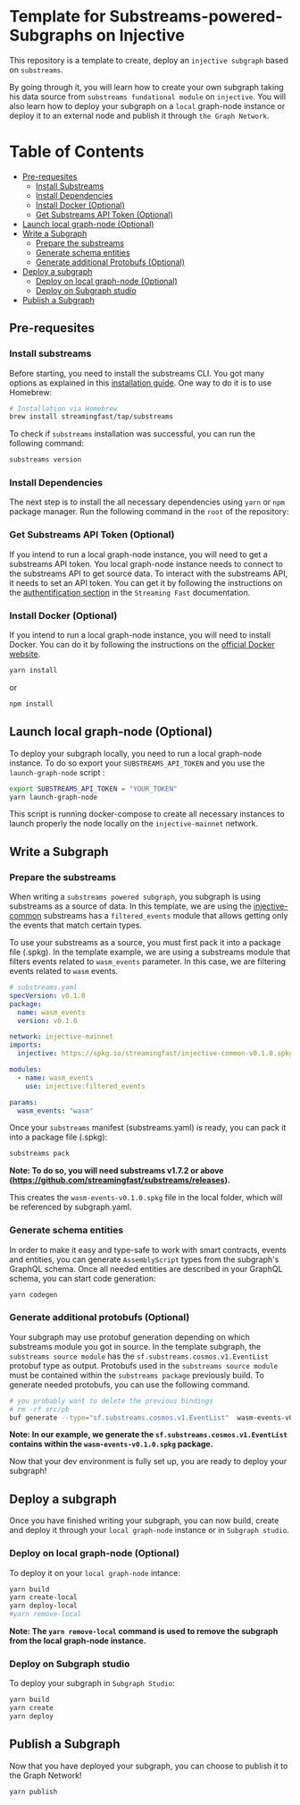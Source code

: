 # Template for Substreams-powered-Subgraphs on Injective

This repository is a template to create, deploy an `injective subgraph` based on `substreams`. 

By going through it, you will learn how to create your own subgraph taking his data source from  `substreams fundational module` on `injective`. 
You will also learn how to deploy your subgraph on a `local` graph-node instance or deploy it to an external node and publish it through `the Graph Network`.

# Table of Contents
- [Pre-requesites](#pre-requesites)
  - [Install Substreams](#install-substreams)
  - [Install Dependencies](#install-dependencies)
  - [Install Docker (Optional)](#install-docker-optional)
  - [Get Substreams API Token (Optional)](#get-substreams-api-token-optional)
- [Launch local graph-node (Optional)](#launch-local-graph-node-optional)
- [Write a Subgraph](#write-a-subgraph)
  - [Prepare the substreams](#prepare-the-substreams)
  - [Generate schema entities](#generate-schema-entities)
  - [Generate additional Protobufs (Optional)](#generate-additional-protobufs-optional)
- [Deploy a subgraph](#deploy-a-subgraph)
  - [Deploy on local graph-node (Optional)](#deploy-on-local-graph-node-optional)
  - [Deploy on Subgraph studio](#deploy-on-subgraph-studio)
- [Publish a Subgraph](#publish-a-subgraph)

## Pre-requesites

### Install substreams
Before starting, you need to install the substreams CLI. You got many options as explained in this [installation guide](https://substreams.streamingfast.io/documentation/consume/installing-the-cli).
One way to do it is to use Homebrew:

```bash
# Installation via Homebrew
brew install streamingfast/tap/substreams
```

To check if `substreams` installation was successful, you can run the following command:

```bash
substreams version 
```

### Install Dependencies
The next step is to install the all necessary dependencies using `yarn` or `npm` package manager.
Run the following command in the `root` of the repository:

### Get Substreams API Token (Optional)
If you intend to run a local graph-node instance, you will need to get a substreams API token. You local graph-node instance needs to connect to the substreams API to get source data.
To interact with the substreams API, it needs to set an API token. You can get it by following the instructions on the [authentification section](https://substreams.streamingfast.io/documentation/consume/authentication) in the `Streaming Fast` documentation.

### Install Docker (Optional)
If you intend to run a local graph-node instance, you will need to install Docker. You can do it by following the instructions on the [official Docker website](https://docs.docker.com/get-docker/).

```bash
yarn install
```
or 
```bash
npm install
```

## Launch local graph-node (Optional)
To deploy your subgraph locally, you need to run a local graph-node instance. To do so export your `SUBSTREAMS_API_TOKEN` and
you use the `launch-graph-node` script :

```bash
export SUBSTREAMS_API_TOKEN = "YOUR_TOKEN"
yarn launch-graph-node 
```
This script is running docker-compose to create all necessary instances to launch properly the node locally on the `injective-mainnet` network.

## Write a Subgraph 

### Prepare the substreams

When writing a `substreams powered subgraph`, you subgraph is using substreams as a source of data. 
In this template, we are using the [injective-common](https://substreams.dev/streamingfast/injective-common/v0.1.0) substreams has a `filtered_events` module 
that allows getting only the events that match certain types.

To use your substreams as a source, you must first pack it into a package file (.spkg).
In the template example, we are using a substreams module that filters events related to `wasm_events` parameter. 
In this case, we are filtering events related to `wasm` events.

```yaml
# substreams.yaml
specVersion: v0.1.0
package:
  name: wasm_events
  version: v0.1.0

network: injective-mainnet
imports:
  injective: https://spkg.io/streamingfast/injective-common-v0.1.0.spkg

modules:
  - name: wasm_events
    use: injective:filtered_events

params:
  wasm_events: "wasm"
```

Once your `substreams` manifest (substreams.yaml) is ready, you can pack it into a package file (.spkg):

```bash
substreams pack
```
**Note: To do so, you will need substreams v1.7.2 or above (https://github.com/streamingfast/substreams/releases).**

This creates the `wasm-events-v0.1.0.spkg` file in the local folder, which will be referenced by subgraph.yaml.

### Generate schema entities 
In order to make it easy and type-safe to work with smart contracts, events and entities, you can generate `AssemblyScript` types from the subgraph's GraphQL schema.
Once all needed entities are described in your GraphQL schema, you can start code generation: 

```bash
yarn codegen
```

### Generate additional protobufs (Optional) 
Your subgraph may use protobuf generation depending on which substreams module you got in source. In the template subgraph, the `substreams source module` has the `sf.substreams.cosmos.v1.EventList` protobuf type as output. Protobufs used in the `substreams source module` must be contained within the `substreams package` previously build. To generate needed protobufs, you can use the following command.

```bash
# you probably want to delete the previous bindings
# rm -rf src/pb
buf generate --type="sf.substreams.cosmos.v1.EventList"  wasm-events-v0.1.0.spkg#format=bin
```
**Note: In our example, we generate the `sf.substreams.cosmos.v1.EventList` contains within the `wasm-events-v0.1.0.spkg` package.**

Now that your dev environment is fully set up, you are ready to deploy your subgraph!

## Deploy a subgraph
Once you have finished writing your subgraph, you can now build, create and deploy it through your `local graph-node` instance or in `Subgraph studio`.

### Deploy on local graph-node (Optional)
To deploy it on your `local graph-node` intance:

```bash
yarn build
yarn create-local
yarn deploy-local
#yarn remove-local 
```
**Note: The `yarn remove-local` command is used to remove the subgraph from the local graph-node instance.**

### Deploy on Subgraph studio
To deploy your subgraph in `Subgraph Studio`:

```bash
yarn build
yarn create
yarn deploy
```

## Publish a Subgraph
Now that you have deployed your subgraph, you can choose to publish it to the Graph Network!

```bash
yarn publish
```
